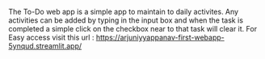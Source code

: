 The To-Do web app is a simple app to maintain to daily activites.
Any activities can be added by typing in the input box and when the task is completed a simple click on the checkbox near to that task will clear it.
For Easy access visit this url : https://arjuniyyappanav-first-webapp-5ynqud.streamlit.app/
